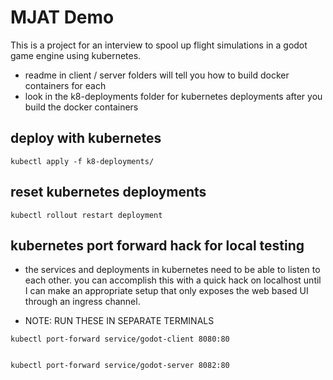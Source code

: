 # MJAT Demo

This is a project for an interview to spool up flight simulations in a godot game engine using kubernetes.

- readme in client / server folders will tell you how to build docker containers for each
- look in the k8-deployments folder for kubernetes deployments after you build the docker containers

## deploy with kubernetes
```
kubectl apply -f k8-deployments/
```

## reset kubernetes deployments
```
kubectl rollout restart deployment
```

## kubernetes port forward hack for local testing

- the services and deployments in kubernetes need to be able to listen to each other. you can accomplish this with a quick hack on localhost until I can make an appropriate setup that only exposes the web based UI through an ingress channel.

- NOTE: RUN THESE IN SEPARATE TERMINALS
```
kubectl port-forward service/godot-client 8080:80


kubectl port-forward service/godot-server 8082:80
```
